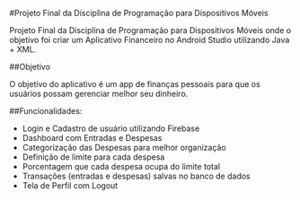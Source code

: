 #Projeto Final da Disciplina de Programação para Dispositivos Móveis

Projeto Final da Disciplina de Programação para Dispositivos Móveis onde o objetivo foi criar um Aplicativo Financeiro no Android Studio utilizando Java + XML.

##Objetivo

O objetivo do aplicativo é um app de finanças pessoais para que os usuários possam gerenciar melhor seu dinheiro.

##Funcionalidades:

- Login e Cadastro de usuário utilizando Firebase
- Dashboard com Entradas e Despesas
- Categorização das Despesas para melhor organização
- Definição de limite para cada despesa
- Porcentagem que cada despesa ocupa do limite total
- Transações (entradas e despesas) salvas no banco de dados
- Tela de Perfil com Logout

